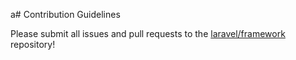a# Contribution Guidelines

Please submit all issues and pull requests to the [laravel/framework](http://github.com/laravel/framework) repository!

